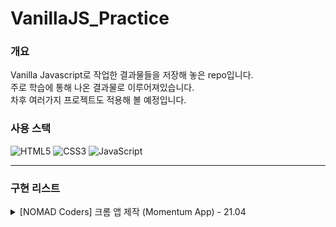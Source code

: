 # VanillaJS_Practice

### 개요

Vanilla Javascript로 작업한 결과물들을 저장해 놓은 repo입니다.</br>
주로 학습에 통해 나온 결과물로 이루어져있습니다.</br>
차후 여러가지 프로젝트도 적용해 볼 예정입니다.

### 사용 스택

![HTML5](https://img.shields.io/badge/html5-E34F26.svg?style=for-the-badge&logo=html5&logoColor=white)
![CSS3](https://img.shields.io/badge/css3-1572B6.svg?style=for-the-badge&logo=css3&logoColor=white)
![JavaScript](https://img.shields.io/badge/javascript-%23323330.svg?style=for-the-badge&logo=javascript&logoColor=%23F7DF1E)

---

### 구현 리스트

<details>
<summary>[NOMAD Coders] 크롬 앱 제작 (Momentum App) - 21.04</summary>

### - 기본 기능

|   ![ezgif com-video-to-gif](https://user-images.githubusercontent.com/78401083/227094549-3bafed71-1a7d-4cda-8363-f882a50f07fc.gif)   | [로그인]<br/> - 초기 화면에서 유저 이름 등록<br/>- 등록한 유저는 새로고침해도 유지<br/><br/>[현재 시간 표시]<br/>-명언과 작가를 랜덤하게 화면에 표시 |
| :----------------------------------------------------------------------------------------------------------------------------------: | :--------------------------------------------------------------------------------------------------------------------------------------------------: |
| ![ezgif com-video-to-gif (1)](https://user-images.githubusercontent.com/78401083/227095148-f7e99954-d458-43e3-b439-09ffd578ee86.gif) |                            [todo 리스트]<br/> - todo 리스트 생성 및 삭제 구현<br/>- 새로고침 해도 기존 리스트 그대로 유지                            |

### - 추가 구현 기능 (학습 내용 외 추가로 적용한 부분)
- css 수정 : 전체 디자인 구현 / 중앙 정렬
- 시간 표시 : 타이틀 상단에 시간 위치 / 오전 오후 구분 / 12시간 기준 표시
- 글귀 위치 : 최하단에 위치 고정
- todo 리스트 : 이름 입력하면 리스트 입력칸이 나오도록 구성 / 리스트가 일정 길이를 넘어서면 안보이도록 구현

### - 소스코드 및 결과물 확인 방법
- `git clone` 이후, [NOMAD Coders] 크롬 앱 제작 (Momentum App) 폴더에서 index.html을 확인해주세요

### 학습 참고 자료

- [노마드코더 바닐라 JS 크롬 앱 제작](https://nomadcoders.co/javascript-for-beginners/lobby)

</details>
